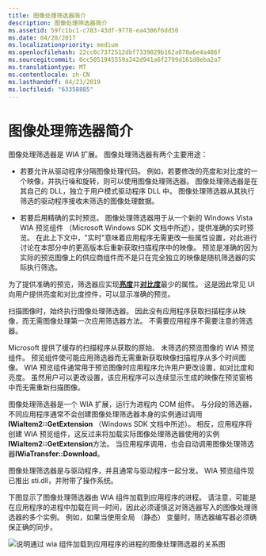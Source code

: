 ```yaml
---
title: 图像处理筛选器简介
description: 图像处理筛选器简介
ms.assetid: 59fc1bc1-c783-43df-9778-ea4306f6dd50
ms.date: 04/20/2017
ms.localizationpriority: medium
ms.openlocfilehash: 22cc0c7372512dbf7339029b162a070a6e4a486f
ms.sourcegitcommit: 0cc5051945559a242d941a6f2799d161d8eba2a7
ms.translationtype: MT
ms.contentlocale: zh-CN
ms.lasthandoff: 04/23/2019
ms.locfileid: "63358885"
---
```

# <a name="introduction-to-image-processing-filters"></a>图像处理筛选器简介





图像处理筛选器是 WIA 扩展。 图像处理筛选器有两个主要用途：

-   若要允许从驱动程序分隔图像处理代码。 例如，若要修改的亮度和对比度的一个映像，并执行噪和旋转，则可以使用图像处理筛选器。 图像处理筛选器是在其自己的 DLL，独立于用户模式驱动程序 DLL 中。 图像处理筛选器从其执行筛选的驱动程序接收未筛选的图像处理数据。

-   若要启用精确的实时预览。 图像处理筛选器用于从一个新的 Windows Vista WIA 预览组件 （Microsoft Windows SDK 文档中所述），提供准确的实时预览。 在此上下文中，"实时"意味着应用程序无需更改一些属性设置，对此进行讨论在本部分中的更高版本后重新获取扫描程序中的映像。 预览是准确的因为实际的预览图像上的供应商组件而不是只在完全独立的映像是随机筛选器的实际执行筛选。

为了提供准确的预览，筛选器应实现[**亮度**](https://msdn.microsoft.com/library/windows/hardware/ff552567)并[**对比度**](https://msdn.microsoft.com/library/windows/hardware/ff552573)最少的属性。 这是因此常见 UI 向用户提供亮度和对比度控件，可以显示准确的预览。

扫描图像时，始终执行图像处理筛选器。 因此没有应用程序获取扫描程序从映像，而无需图像处理第一次应用筛选器方法。 不需要应用程序不需要注意的筛选器。

Microsoft 提供了缓存的扫描程序从获取的原始、 未筛选的预览图像的 WIA 预览组件。 预览组件使可能应用筛选器而无需重新获取映像扫描程序从多个时间图像。 WIA 预览组件通常用于预览图像时应用程序允许用户更改设置，如对比度和亮度。 虽然用户可以更改设置，该应用程序可以连续显示生成的映像在预览窗格中而无需重新扫描图像。

图像处理筛选器是一个 WIA 扩展，运行为进程内 COM 组件。 与分段的筛选器，不同应用程序通常不会创建图像处理筛选器本身的实例通过调用**IWiaItem2::GetExtension** （Windows SDK 文档中所述）。 相反，应用程序将创建 WIA 预览组件，这反过来将加载实际图像处理筛选器使用的实例**IWiaItem2::GetExtension**方法。 当应用程序调用，也会自动调用图像处理筛选器**IWiaTransfer::Download**。

图像处理筛选器是与驱动程序，并且通常与驱动程序一起分发。 WIA 预览组件现已推出 sti.dll，并附带了操作系统。

下图显示了图像处理筛选器由 WIA 组件加载到应用程序的进程。 请注意，可能是在应用程序的进程中加载在同一时间，因此必须谨慎这对筛选器写入的图像处理筛选器的多个实例。 例如，如果当使用全局 （静态） 变量时，筛选器编写器必须确保正确的同步。

![说明通过 wia 组件加载到应用程序的进程的图像处理筛选器的关系图](images/wia-components-app-process.png)

 

 




